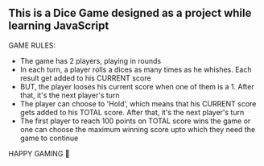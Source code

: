 ## This is a Dice Game designed as a project while learning JavaScript


GAME RULES:

- The game has 2 players, playing in rounds
- In each turn, a player rolls a dices as many times as he whishes. Each result get added to his CURRENT score
- BUT, the player looses his current score when one of them is a 1. After that, it's the next player's turn
- The player can choose to 'Hold', which means that his CURRENT score gets added to his TOTAL score. After that, it's the next player's turn
- The first player to reach 100 points on TOTAL score wins the game or one can choose the maximum winning score upto which they need the game to     continue

HAPPY GAMING :slightly_smiling_face:	




